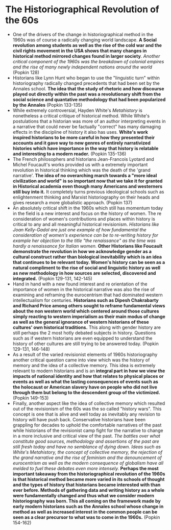 # **The Historiographical Revolution of the 60s**
* One of the drivers of the change in historiographical method in the 1960s was of course a radically changing world landscape. **A Social revolution among students as well as the rise of the cold war and the civil rights movement in the USA shows that many changes in historical method mirrored changes found in larger society**. *Another critical component of the 1960s was the breakdown of colonial empires and the rise of many newly independent nations around the world* (Popkin 128)
* Historians like Lynn Hunt who began to use the "linguistic turn" within historiography radically changed precedents that had been set by the Annales school. **The idea that the study of rhetoric and how discourse played out directly within the past was a revolutionary shift from the social science and quantative methodology that had been popularized by the Annales** (Popkin 133-135)
* While extremely controversial, Hayden White's *Metahistory* is nonetheless a critical critique of historical method. While White's postulations that a historian was more of an author interpreting events in a narrative that could never be factually "correct" has many damaging effects in the discipline of history it also has uses. **White's work inspired historians to be more careful in how they presented their accounts and it gave way to new genres of entirely narrativized histories which have importance in the way that history is relatable and interesting to a modern reader.** (Popkin 135-136)
* The French philosophers and historians Jean-Francois Lyotard and Michel Foucault's works provided us with a extremely important revolution in historical thinking which was the death of the 'grand narrative'. **The idea of no overarching march towards a "more ideal civilization and world" is so important now that we take it for granted in Historical academia even though many Americans and westerners still buy into it.** It completely turns previous ideological schools such as enlightenment thinking and Marxist historiography on their heads and gives research a more globalistic approach. (Popkin 137)
* An absolutely critical shift in the 1960s which still has momentum today in the field is a new interest and focus on the history of women. The re consideration of women's contributions and places within history is critical to any and all meaningful historical revisionism. *Historians like Joan Kelly-Gadol are just one example of how fundamental the consideration of women's experience can be to re-writing history for example her objection to the title "the renaissance" as the time was hardly a renaissance for Italian women.* **Other Historians like Foucault demonstrate the revolution in how we acknowledge gender as a cultural construct rather than biological inevitability which is an idea that continues to be relevant today. Women's history can be seen as a natural compliment to the rise of social and linguistic history as well as new methodology in how sources are selected, discovered and integrated.** (Popkin 129-131, 142-145)
* Hand in hand with a new found interest and re orientation of the importance of women in the historical narrative was also the rise of examining and reframing the eurocentrism that had dominated western intellectualism for centuries. **Historians such as Dipesh Chakrabarty and Richard Price among others sought to reframe fundamental views about the non western world which centered around those cultures simply reacting to western imperialism as their main modus of change as well as the general ignorance of western historians of these cultures' own historical traditions.** This along with gender history are still perhaps the 2 most hotly debated subjects in history. Questions such as if western historians are even equipped to understand the history of other cultures are still trying to be answered today. (Popkin 129-131, 146-148)
* As a result of the varied revisionist elements of 1960s historiography another critical question came into view which was the history of memory and the idea of a collective memory. This idea is extremely relevant to modern historians and is an **integral part in how we view the impacts of national identity and how that relates to physical places or events as well as what the lasting consequences of events such as the holocaust or American slavery have on people who did not live through them but belong to the descendent group of the victimized.** (Popkin 149-153)
* Finally, another aspect like the idea of collective memory which resulted out of the revisionism of the 60s was the so called "history wars". This concept is one that is alive and well today as inevitably any revision to history will have push back. Conservative historians have been grappling for decades to uphold the comfortable narratives of the past while historians of the revisionist camp fight for the narrative to change in a more inclusive and critical view of the past. *The battles over what constitute good sources, methodology and assertions of the past are still fresh today and have no semblance of dying down. Ideas such as White's Metahistory, the concept of collective memory, the rejection of the grand narrative and the rise of feminism and the denouncement of eurocentrism as well as the modern consequence of globalism have all melded to fuel these debates even more intensely.* **Perhaps the most important takeaway from the historiographical revolution of the 1960s is that historical method became more varied in its schools of thought and the types of history that historians became interested with than ever before. Methods of gathering data and writing history as a whole were fundamentally changed and thus what we consider modern historiography was born. This all coming on the framework made by early modern historians such as the Annales school whose change in method as well as increased interest in the common people can be seen as a clear precursor to what was to come in the 1960s.** (Popkin 154-162) 
